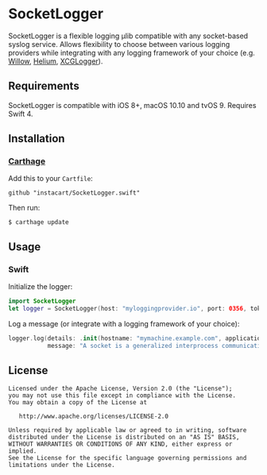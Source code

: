 # SocketLogger

SocketLogger is a flexible logging µlib compatible with any socket-based
syslog service. Allows flexibility to choose between various logging providers
while integrating with any logging
framework of your
choice (e.g. [Willow](https://github.com/Nike-Inc/Willow), [Helium](https://github.com/IBM-Swift/HeliumLogger), [XCGLogger](https://github.com/DaveWoodCom/XCGLogger)).

## Requirements

SocketLogger is compatible with iOS 8+, macOS 10.10 and tvOS 9.
Requires Swift 4.

## Installation

### [Carthage](https://github.com/Carthage/Carthage)

Add this to your `Cartfile`:

```
github "instacart/SocketLogger.swift"
```

Then run:

```
$ carthage update
```

## Usage

### Swift

Initialize the logger:
```swift
import SocketLogger
let logger = SocketLogger(host: "myloggingprovider.io", port: 0356, token: "[token]")
```

Log a message (or integrate with a logging framework of your choice):
```swift
logger.log(details: .init(hostname: "mymachine.example.com", application: "SocketLogger"),
           message: "A socket is a generalized interprocess communication channel.")
```

## License

```
Licensed under the Apache License, Version 2.0 (the "License");
you may not use this file except in compliance with the License.
You may obtain a copy of the License at

   http://www.apache.org/licenses/LICENSE-2.0

Unless required by applicable law or agreed to in writing, software
distributed under the License is distributed on an "AS IS" BASIS,
WITHOUT WARRANTIES OR CONDITIONS OF ANY KIND, either express or implied.
See the License for the specific language governing permissions and
limitations under the License.
```
